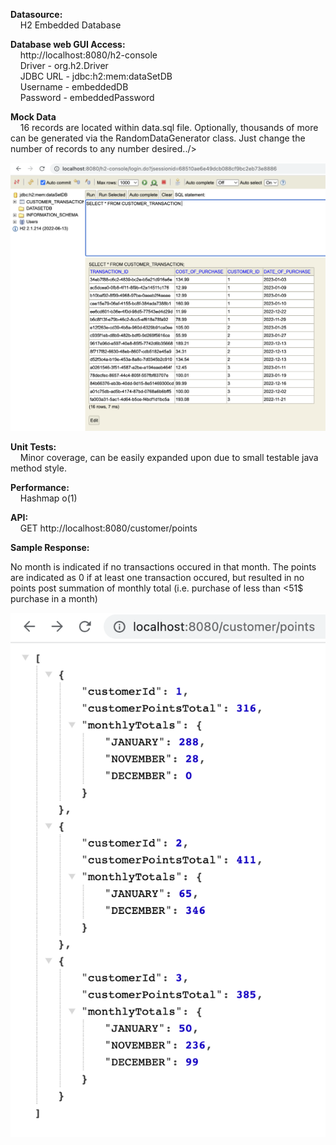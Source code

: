 <p><strong>Datasource:</strong><br />
&nbsp; &nbsp; H2 Embedded Database</p>

<p><strong>Database web GUI Access:</strong><br />
&nbsp; &nbsp; http://localhost:8080/h2-console<br />
&nbsp; &nbsp; Driver - org.h2.Driver<br />
&nbsp; &nbsp; JDBC URL - jdbc:h2:mem:dataSetDB<br />
&nbsp; &nbsp; Username - embeddedDB<br />
&nbsp; &nbsp; Password - embeddedPassword</p>

<p><strong>Mock Data</strong><br />
&nbsp; &nbsp; 16 records are located within data.sql file. Optionally, thousands of more can be generated via the RandomDataGenerator class. Just change the number of records to any number desired../>

![](src/main/resources/static/documentationImages/embeddedDBPhoto.png)

<p><strong>Unit Tests:</strong><br />
&nbsp; &nbsp; Minor coverage, can be easily expanded upon due to small testable java method style.</p>

<p><strong>Performance:</strong><br />
&nbsp; &nbsp; Hashmap o(1)</p>

<p><strong>API:</strong><br />
&nbsp; &nbsp; GET http://localhost:8080/customer/points</p>

<p><strong>Sample Response:</strong></p>

No month is indicated if no transactions occured in that month. The points are indicated as 0 if at least one transaction occured, but resulted in no points post summation of monthly total (i.e. purchase of less than <51$ purchase in a month)

![](src/main/resources/static/documentationImages/sampleResponse.png)

